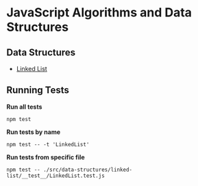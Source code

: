# JavaScript Algorithms and Data Structures

## Data Structures

- [Linked List](https://github.com/trekhleb/javascript-algorithms/tree/master/src/data-structures/linked-list)

## Running Tests

**Run all tests**
```
npm test
```

**Run tests by name**
```
npm test -- -t 'LinkedList'
```

**Run tests from specific file**
```
npm test -- ./src/data-structures/linked-list/__test__/LinkedList.test.js
```
